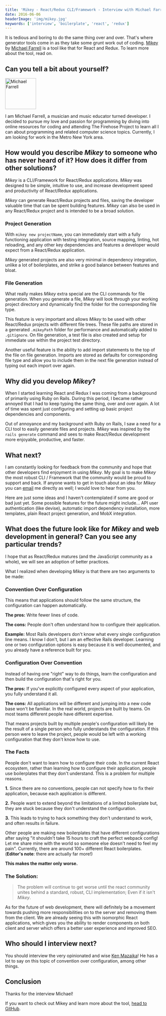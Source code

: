 ```yaml
---
title: 'Mikey - React/Redux CLI/Framework - Interview with Michael Farrell'
date: 2016-06-06
headerImage: 'img/mikey.jpg'
keywords: ['interview', 'boilerplate', 'react', 'redux']
---
```


It is tedious and boring to do the same thing over and over. That's where generator tools come in as they take some grunt work out of coding. [Mikey](https://github.com/Mikeysax/mikey) by [Michael Farrell](https://twitter.com/MichaelMFarrell) is a tool like that for React and Redux. To learn more about the tool, read on.

## Can you tell a bit about yourself?

<p>
<span class="author">
  <img src="https://secure.gravatar.com/avatar/5549c6f94f271b3cedd522e6b9d930b1?s=200" alt="Michael Farrell" class='author' width='100' height='100' />
</span>

I am Michael Farrell, a musician and music educator turned developer. I decided to pursue my love and passion for programming by diving into online resources for coding and attending The Firehose Project to learn all I can about programming and related computer science topics. Currently, I am looking for work in the Metro New York area.
</p>

## How would you describe *Mikey* to someone who has never heard of it? How does it differ from other solutions?

*Mikey* is a CLI/Framework for React/Redux applications. *Mikey* was designed to be simple, intuitive to use, and increase development speed and productivity of React/Redux applications.

*Mikey* can generate React/Redux projects and files, saving the developer valuable time that can be spent building features. *Mikey* can also be used in any React/Redux project and is intended to be a broad solution.

### Project Generation

With `mikey new projectName`, you can immediately start with a fully functioning application with testing integration, source mapping, linting, hot reloading, and any other key dependencies and features a developer would expect from a React/Redux application.

*Mikey* generated projects are also very minimal in dependency integration, unlike a lot of boilerplates, and strike a good balance between features and bloat.

### File Generation

What really makes *Mikey* extra special are the CLI commands for file generation. When you generate a file, *Mikey* will look through your working project directory and dynamically find the folder for the corresponding file type.

This feature is very important and allows *Mikey* to be used with other React/Redux projects with different file trees. These file paths are stored in a generated `.mikeyPath` folder for performance and automatically added to `.gitignore`. On file generation, a test file is also created and setup for immediate use within the project test directory.

Another useful feature is the ability to add import statements to the top of the file on file generation. Imports are stored as defaults for corresponding file type and allow you to include them in the next file generation instead of typing out each import over again.

## Why did you develop *Mikey*?

When I started learning React and Redux I was coming from a background of primarily using Ruby on Rails. During this period, I became rather annoyed that I had to keep typing the same thing, over and over again. A lot of time was spent just configuring and setting up basic project dependencies and components.

Out of annoyance and my background with Ruby on Rails, I saw a need for a CLI tool to easily generate files and projects. *Mikey* was inspired by the `rails generate` command and sees to make React/Redux development more enjoyable, productive, and faster.

## What next?

I am constantly looking for feedback from the community and hope that other developers find enjoyment in using *Mikey*. My goal is to make *Mikey* the most robust CLI / Framework that the community would be proud to support and back. If anyone wants to get in touch about an idea for *Mikey* you can [email](mailto:michaelfarrelldev@gmail.com) me directly as well; I would love to hear from you.

Here are just some ideas and I haven't contemplated if some are good or bad just yet. Some possible features for the future might include... API user authentication (like devise), automatic import dependency installation, more templates, plain React project generation, and MobX integration.

## What does the future look like for *Mikey* and web development in general? Can you see any particular trends?

I hope that as React/Redux matures (and the JavaScript community as a whole), we will see an adoption of better practices.

What I realized when developing *Mikey* is that there are two arguments to be made:

### Convention Over Configuration

This means that applications should follow the same structure, the configuration can happen automatically.

**The pros:** Write fewer lines of code.

**The cons:** People don't often understand how to configure their application.

**Example:** Most Rails developers don't know what every single configuration line means. I know I don't, but I am an effective Rails developer. Learning one or two configuration options is easy because it is well documented, and you already have a reference built for you.

### Configuration Over Convention

Instead of having one "right" way to do things, learn the configuration and then build the configuration that's right for you.

**The pros:** If you've explicitly configured every aspect of your application, you fully understand it all.

**The cons:** All applications will be different and jumping into a new code base won't be familiar. In the real world, projects are built by teams. On most teams different people have different expertise.

That means projects built by multiple people's configuration will likely be the result of a single person who fully understands the configuration. If this person were to leave the project, people would be left with a working configuration that they don't know how to use.

### The Facts

People don't want to learn how to configure their code. In the current React ecosystem, rather than learning how to configure their application, people use boilerplates that they don't understand. This is a problem for multiple reasons.

**1.** Since there are no conventions, people can not specify how to fix their application, because each application is different.

**2.** People want to extend beyond the limitations of a limited boilerplate but, they are stuck because they don't understand the configuration.

**3.** This leads to trying to hack something they don't understand to work, and often results in failure.

Other people are making new boilerplates that have different configurations after saying "it shouldn't take 15 hours to craft the perfect webpack config! Let me share mine with the world so someone else doesn't need to feel my pain". Currently, there are around 100+ different React boilerplates. (**Editor's note**: there are actually far more!)

**This makes the matter only worse.**

### The Solution:

> The problem will continue to get worse until the react community unites behind a standard, robust, CLI implementation; Even if it isn't *Mikey*.

As for the future of web development, there will definitely be a movement towards pushing more responsibilities on to the server and removing them from the client. We are already seeing this with isomorphic React applications, which gives you the ability to render components on both client and server which offers a better user experience and improved SEO.

## Who should I interview next?

You should interview the very opinionated and wise [Ken Mazaika](https://twitter.com/kenmazaika)! He has a lot to say on this topic of convention over configuration, among other things.

## Conclusion

Thanks for the interview Michael!

If you want to check out Mikey and learn more about the tool, [head to GitHub](https://github.com/Mikeysax/mikey).
